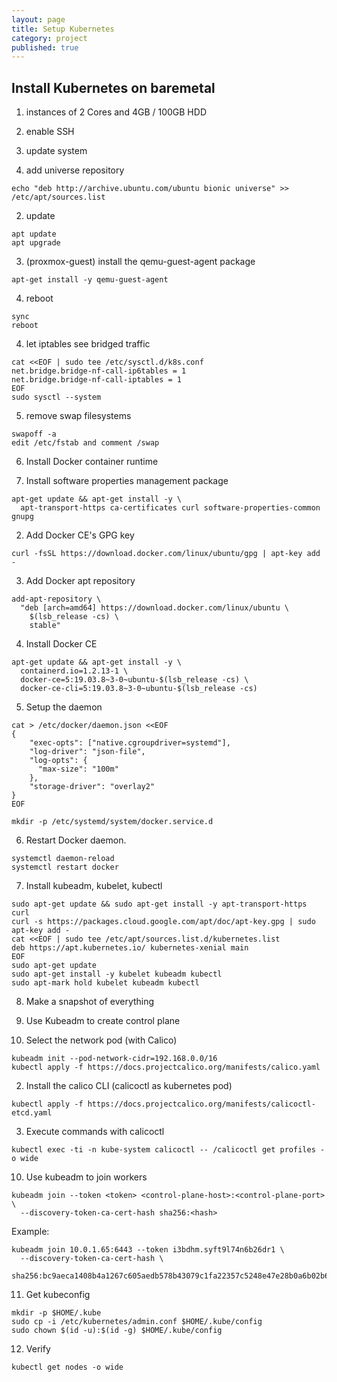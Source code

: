 ```yaml
---
layout: page
title: Setup Kubernetes
category: project
published: true
---
```


## Install Kubernetes on baremetal

1. instances of 2 Cores and 4GB / 100GB HDD

2. enable SSH

3. update system

  1. add universe repository

    echo "deb http://archive.ubuntu.com/ubuntu bionic universe" >> /etc/apt/sources.list

  2. update

    apt update
    apt upgrade

  3. (proxmox-guest) install the qemu-guest-agent package

    apt-get install -y qemu-guest-agent

  4. reboot

    sync
    reboot

4. let iptables see bridged traffic

  ```
  cat <<EOF | sudo tee /etc/sysctl.d/k8s.conf
  net.bridge.bridge-nf-call-ip6tables = 1
  net.bridge.bridge-nf-call-iptables = 1
  EOF
  sudo sysctl --system
  ```

5. remove swap filesystems

  ```
  swapoff -a
  edit /etc/fstab and comment /swap
  ```

6. Install Docker container runtime

  1. Install software properties management package

    apt-get update && apt-get install -y \
      apt-transport-https ca-certificates curl software-properties-common gnupg

  2. Add Docker CE's GPG key
  
    curl -fsSL https://download.docker.com/linux/ubuntu/gpg | apt-key add -

  3. Add Docker apt repository

    add-apt-repository \
      "deb [arch=amd64] https://download.docker.com/linux/ubuntu \
        $(lsb_release -cs) \
        stable"

  4. Install Docker CE

    apt-get update && apt-get install -y \
      containerd.io=1.2.13-1 \
      docker-ce=5:19.03.8~3-0~ubuntu-$(lsb_release -cs) \
      docker-ce-cli=5:19.03.8~3-0~ubuntu-$(lsb_release -cs)

  5. Setup the daemon

    cat > /etc/docker/daemon.json <<EOF
    {
        "exec-opts": ["native.cgroupdriver=systemd"],
        "log-driver": "json-file",
        "log-opts": {
          "max-size": "100m"
        },
        "storage-driver": "overlay2"
    }
    EOF

    mkdir -p /etc/systemd/system/docker.service.d

  6. Restart Docker daemon.

    systemctl daemon-reload
    systemctl restart docker

7. Install kubeadm, kubelet, kubectl

  ```
  sudo apt-get update && sudo apt-get install -y apt-transport-https curl
  curl -s https://packages.cloud.google.com/apt/doc/apt-key.gpg | sudo apt-key add -
  cat <<EOF | sudo tee /etc/apt/sources.list.d/kubernetes.list
  deb https://apt.kubernetes.io/ kubernetes-xenial main
  EOF
  sudo apt-get update
  sudo apt-get install -y kubelet kubeadm kubectl
  sudo apt-mark hold kubelet kubeadm kubectl
  ```

8. Make a snapshot of everything

9. Use Kubeadm to create control plane

  1. Select the network pod (with Calico)

    kubeadm init --pod-network-cidr=192.168.0.0/16
    kubectl apply -f https://docs.projectcalico.org/manifests/calico.yaml
  
  2. Install the calico CLI (calicoctl as kubernetes pod)

    kubectl apply -f https://docs.projectcalico.org/manifests/calicoctl-etcd.yaml
  
  3. Execute commands with calicoctl

    kubectl exec -ti -n kube-system calicoctl -- /calicoctl get profiles -o wide

10. Use kubeadm to join workers

  ```
  kubeadm join --token <token> <control-plane-host>:<control-plane-port> \ 
    --discovery-token-ca-cert-hash sha256:<hash>
  ```

  Example:
  
  ```
  kubeadm join 10.0.1.65:6443 --token i3bdhm.syft9l74n6b26dr1 \
    --discovery-token-ca-cert-hash \
    sha256:bc9aeca1408b4a1267c605aedb578b43079c1fa22357c5248e47e28b0a6b02b6
  ```


11. Get kubeconfig

  ```
  mkdir -p $HOME/.kube
  sudo cp -i /etc/kubernetes/admin.conf $HOME/.kube/config
  sudo chown $(id -u):$(id -g) $HOME/.kube/config
  ```

12. Verify

  ```
  kubectl get nodes -o wide
  ```
